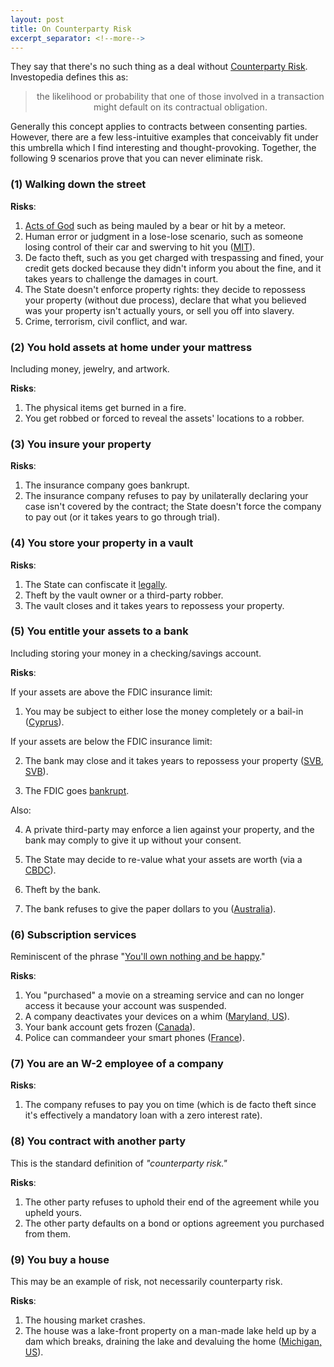 ```yaml
---
layout: post
title: On Counterparty Risk
excerpt_separator: <!--more-->
---
```


They say that there's no such thing as a deal without [Counterparty Risk](https://www.investopedia.com/terms/c/counterpartyrisk.asp). Investopedia defines this as:

<center><blockquote>
the likelihood or probability that one of those involved in a transaction might default on its contractual obligation.
</blockquote></center>

Generally this concept applies to contracts between consenting parties. However, there are a few less-intuitive examples that conceivably fit under this umbrella which I find interesting and thought-provoking. Together, the following 9 scenarios prove that you can never eliminate risk.

<!--more-->




### (1) Walking down the street

**Risks**:

1. [Acts of God](https://en.wikipedia.org/wiki/Act_of_God) such as being mauled by a bear or hit by a meteor.
2. Human error or judgment in a lose-lose scenario, such as someone losing control of their car and swerving to hit you ([MIT](https://www.moralmachine.net/)).
3. De facto theft, such as you get charged with trespassing and fined, your credit gets docked because they didn't inform you about the fine, and it takes years to challenge the damages in court.
4. The State doesn't enforce property rights: they decide to repossess your property (without due process), declare that what you believed was your property isn't actually yours, or sell you off into slavery.
5. Crime, terrorism, civil conflict, and war.


### (2) You hold assets at home under your mattress

Including money, jewelry, and artwork.

**Risks**:

1. The physical items get burned in a fire.
2. You get robbed or forced to reveal the assets' locations to a robber.


### (3) You insure your property

**Risks**:

1. The insurance company goes bankrupt.
2. The insurance company refuses to pay by unilaterally declaring your case isn't covered by the contract; the State doesn't force the company to pay out (or it takes years to go through trial).


### (4) You store your property in a vault

**Risks**:

1. The State can confiscate it [legally](https://www.legalmatch.com/law-library/article/safe-deposit-boxes.html).
2. Theft by the vault owner or a third-party robber.
3. The vault closes and it takes years to repossess your property.


### (5) You entitle your assets to a bank

Including storing your money in a checking/savings account.


**Risks**:

If your assets are above the FDIC insurance limit:

1. You may be subject to either lose the money completely or a bail-in ([Cyprus](https://cepr.org/voxeu/columns/failing-banks-bail-ins-and-central-bank-independence-lessons-cyprus)).

If your assets are below the FDIC insurance limit:

2. The bank may close and it takes years to repossess your property ([SVB](https://www.thestreet.com/banking/what-happened-to-silicon-valley-bank-why-is-it-in-trouble), [SVB](https://www.fdic.gov/news/press-releases/2023/pr23016.html)).

3. The FDIC goes [bankrupt](https://www.fdic.gov/about/financial-reports/corporate/cfo-report-2ndqtr-20/balance.html).

Also:

4. A private third-party may enforce a lien against your property, and the bank may comply to give it up without your consent.

5. The State may decide to re-value what your assets are worth (via a [CBDC](https://cointelegraph.com/news/programmable-money-should-terrify-you-layah-heilpern)).

6. Theft by the bank.

7. The bank refuses to give the paper dollars to you ([Australia](https://www.news.com.au/finance/business/banking/queensland-bank-tells-customer-she-cant-withdraw-cash/news-story/4ca70ade54ad404e40d07d1da378f9d6)).


### (6) Subscription services

Reminiscent of the phrase "[You'll own nothing and be happy](https://en.wikipedia.org/wiki/You%27ll_own_nothing_and_be_happy)."

**Risks**:

1. You "purchased" a movie on a streaming service and can no longer access it because your account was suspended.
2. A company deactivates your devices on a whim ([Maryland, US](https://nypost.com/2023/06/15/amazon-shuts-down-customers-smart-home-devices-over-false-racist-claim/)).
3. Your bank account gets frozen ([Canada](https://www.bbc.com/news/world-us-canada-60383385)).
4. Police can commandeer your smart phones ([France](https://interestingengineering.com/culture/french-parliament-passes-law-granting-police-eyes-and-ears-into-your-phones)).



### (7) You are an W-2 employee of a company

**Risks**:

1. The company refuses to pay you on time (which is de facto theft since it's effectively a mandatory loan with a zero interest rate).



### (8) You contract with another party

This is the standard definition of *"counterparty risk."*

**Risks**:

1. The other party refuses to uphold their end of the agreement while you upheld yours.
2. The other party defaults on a bond or options agreement you purchased from them.


### (9) You buy a house

This may be an example of risk, not necessarily counterparty risk.

**Risks**:

1. The housing market crashes.
2. The house was a lake-front property on a man-made lake held up by a dam which breaks, draining the lake and devaluing the home ([Michigan, US](https://www.abc12.com/news/flood/abc12-investigates-wixom-lake-homes-lose-value-after-the-edenville-dam-failure/article_3ba2e69b-9c51-5171-bade-6d9fdcc9d470.html)).

